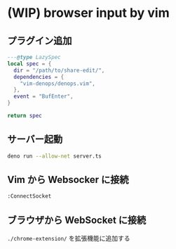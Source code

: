 # (WIP) browser input by vim

## プラグイン追加

```lua
---@type LazySpec
local spec = {
  dir = "/path/to/share-edit/",
  dependencies = {
    "vim-denops/denops.vim",
  },
  event = "BufEnter",
}

return spec
```

## サーバー起動

```sh
deno run --allow-net server.ts
```

## Vim から Websocker に接続

```sh
:ConnectSocket
```

## ブラウザから WebSocket に接続

`./chrome-extension/` を拡張機能に追加する
